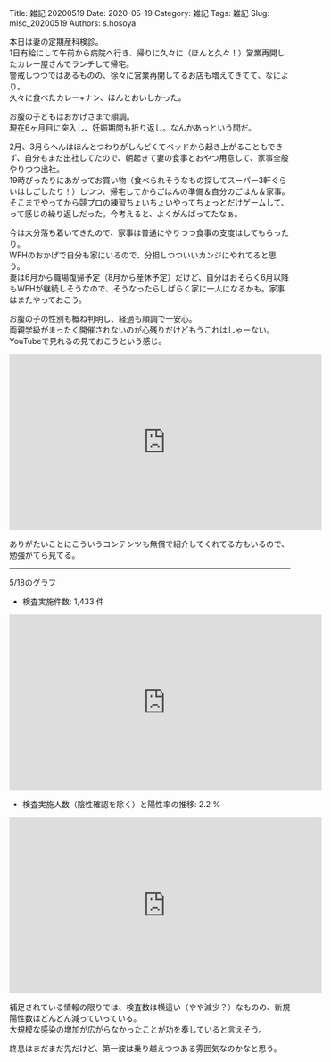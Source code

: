 Title: 雑記 20200519
Date: 2020-05-19
Category: 雑記
Tags: 雑記
Slug: misc_20200519
Authors: s.hosoya

本日は妻の定期産科検診。  
1日有給にして午前から病院へ行き、帰りに久々に（ほんと久々！）営業再開したカレー屋さんでランチして帰宅。  
警戒しつつではあるものの、徐々に営業再開してるお店も増えてきてて、なにより。  
久々に食べたカレー+ナン、ほんとおいしかった。

お腹の子どもはおかげさまで順調。  
現在6ヶ月目に突入し、妊娠期間も折り返し。なんかあっという間だ。  

2月、3月らへんはほんとつわりがしんどくてベッドから起き上がることもできず、自分もまだ出社してたので、朝起きて妻の食事とおやつ用意して、家事全般やりつつ出社。  
19時ぴったりにあがってお買い物（食べられそうなもの探してスーパー3軒ぐらいはしごしたり！）しつつ、帰宅してからごはんの準備＆自分のごはん＆家事。  
そこまでやってから競プロの練習ちょいちょいやってちょっとだけゲームして、って感じの繰り返しだった。今考えると、よくがんばってたなぁ。  

今は大分落ち着いてきたので、家事は普通にやりつつ食事の支度はしてもらったり。  
WFHのおかげで自分も家にいるので、分担しつついいカンジにやれてると思う。  
妻は6月から職場復帰予定（8月から産休予定）だけど、自分はおそらく6月以降もWFHが継続しそうなので、そうなったらしばらく家に一人になるかも。家事はまたやっておこう。  

お腹の子の性別も概ね判明し、経過も順調で一安心。  
両親学級がまったく開催されないのが心残りだけどもうこれはしゃーない。YouTubeで見れるの見ておこうという感じ。

<iframe width="560" height="315" src="https://www.youtube.com/embed/uVNP-t1c2QU" frameborder="0" allow="accelerometer; autoplay; encrypted-media; gyroscope; picture-in-picture" allowfullscreen></iframe>

ありがたいことにこういうコンテンツも無償で紹介してくれてる方もいるので、勉強がてら見てる。  

---

5/18のグラフ  

* 検査実施件数: 1,433 件  
<iframe width="560" height="315" src="https://stopcovid19.metro.tokyo.lg.jp/cards/number-of-tested?embed=true" frameborder="0"></iframe>  

* 検査実施人数（陰性確認を除く）と陽性率の推移: 2.2 %  
<iframe width="560" height="315" src="https://stopcovid19.metro.tokyo.lg.jp/cards/positive-rate?embed=true" frameborder="0"></iframe>  

補足されている情報の限りでは、検査数は横這い（やや減少？）なものの、新規陽性数はどんどん減っていっている。  
大規模な感染の増加が広がらなかったことが功を奏していると言えそう。  

終息はまだまだ先だけど、第一波は乗り越えつつある雰囲気なのかなと思う。  
